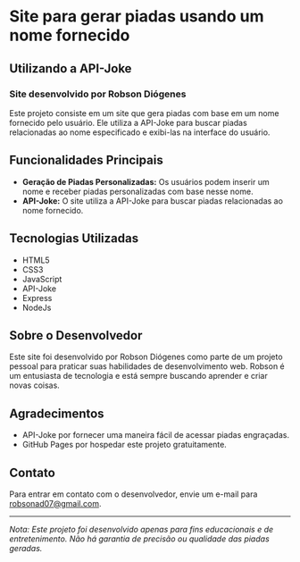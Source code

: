 # Site para gerar piadas usando um nome fornecido
## Utilizando a API-Joke
### Site desenvolvido por Robson Diógenes

Este projeto consiste em um site que gera piadas com base em um nome fornecido pelo usuário. Ele utiliza a API-Joke para buscar piadas relacionadas ao nome especificado e exibi-las na interface do usuário.

## Funcionalidades Principais
- **Geração de Piadas Personalizadas:** Os usuários podem inserir um nome e receber piadas personalizadas com base nesse nome.
- **API-Joke:** O site utiliza a API-Joke para buscar piadas relacionadas ao nome fornecido.

## Tecnologias Utilizadas
- HTML5
- CSS3
- JavaScript
- API-Joke
- Express
- NodeJs

## Sobre o Desenvolvedor
Este site foi desenvolvido por Robson Diógenes como parte de um projeto pessoal para praticar suas habilidades de desenvolvimento web. Robson é um entusiasta de tecnologia e está sempre buscando aprender e criar novas coisas.

## Agradecimentos
- API-Joke por fornecer uma maneira fácil de acessar piadas engraçadas.
- GitHub Pages por hospedar este projeto gratuitamente.

## Contato
Para entrar em contato com o desenvolvedor, envie um e-mail para robsonad07@gmail.com.

---
*Nota: Este projeto foi desenvolvido apenas para fins educacionais e de entretenimento. Não há garantia de precisão ou qualidade das piadas geradas.*
